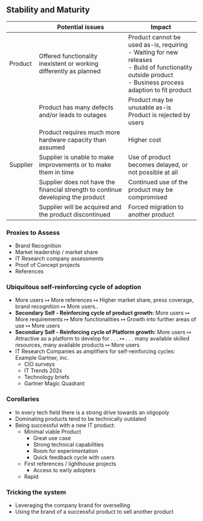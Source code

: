 ## Stability and Maturity
|          | Potential issues                                                                 | Impact                                                                                                                                                                    |
| -------- | -------------------------------------------------------------------------------- | ------------------------------------------------------------------------------------------------------------------------------------------------------------------------- |
| Product  | Offered functionality inexistent or working differently as planned<br>           | Product cannot be used as-is, requiring<br>    - Waiting for new releases<br>	- Build of functionality outside product<br>	- Business process adaption to fit product<br> |
|          | Product has many defects and/or leads to outages<br>                             | Product may be unusable as-is<br>Product is rejected by users                                                                                                             |
|          | Product requires much more hardware capacity than assumed                        | Higher cost                                                                                                                                                               |
| Supplier | Supplier is unable to make improvements or to make them in time                  | Use of product becomes delayed, or not possible at all                                                                                                                    |
|          | Supplier does not have the financial strength to continue developing the product | Continued use of the product may be compromised                                                                                                                           |
|          | Supplier will be acquired and the product discontinued                           | Forced migration to another product                                                                                                                                       |
### Proxies to Assess
- Brand Recognition
- Market leadership / market share
- IT Research company assessments
- Proof of Concept projects
- References

### Ubiquitous self-reinforcing cycle of adoption
- More users $\mapsto$ More references $\mapsto$ Higher market share, press coverage, brand recognition $\mapsto$ More users..
- **Secondary Self - Reinforcing cycle of product growth:**
  More users $\mapsto$ More requirements $\mapsto$ More functionalities $\mapsto$ Growth into further areas of use $\mapsto$ More users
- **Secondary Self - Reinforcing cycle of Platform growth:**
  More users $\mapsto$ Attractive as a platform to develop for . . . $\mapsto$ . . . many available skilled resources,  many available products $\mapsto$ More users
-  IT Research Companies as amplifiers for self-reinforcing cycles: Example Gartner, inc.
	- CIO surveys
	- IT Trends 202x
	- Technology briefs
	- Gartner Magic Quadrant

### Corollaries
- In every tech field there is a strong drive towards an oligopoly
- Dominating products tend to be technically outdated
- Being successful with a new IT product:
	- Minimal viable Product
		- Great use case
		- Strong technical capabilities
		- Room for experimentation
		- Quick feedback cycle with users
	- First references / lighthouse projects
		- Access to early adopters
	- Rapid 

### Tricking the system
- Leveraging the company brand for overselling
- Using the brand of a successful product to sell another product